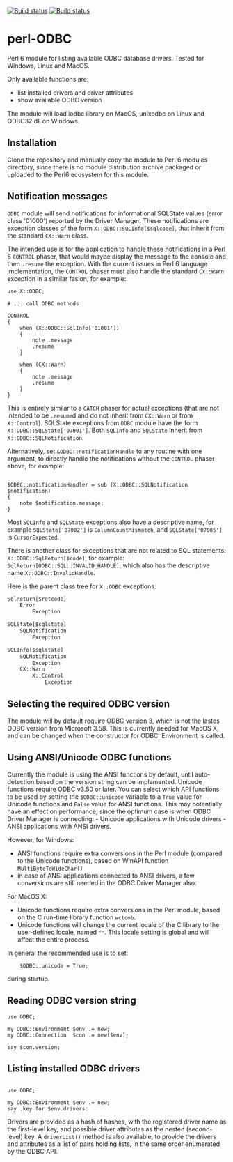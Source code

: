 [![Build status](https://ci.appveyor.com/api/projects/status/n558pyl787ymf3bd/branch/master?svg=true)](https://ci.appveyor.com/project/terminatorul/perl-odbc/branch/master)
[![Build status](https://travis-ci.org/terminatorul/perl-ODBC.svg?branch=master)](https://travis-ci.org/terminatorul/perl-ODBC)

# perl-ODBC
Perl 6 module for listing available ODBC database drivers. Tested for Windows, Linux and MacOS.

Only available functions are:
 - list installed drivers and driver attributes
 - show available ODBC version
 
The module will load iodbc library on MacOS, unixodbc on Linux and ODBC32 dll on Windows.

## Installation
Clone the repository and manually copy the module to Perl 6 modules directory, since there is no module distribution archive packaged or uploaded to the Perl6 ecosystem for this module.

## Notification messages
`ODBC` module will send notifications for informational SQLState values (error class '01000') reported by the Driver Manager. These notifications are exception classes of the form `X::ODBC::SQLInfo[$sqlcode]`, that inherit from the standard `CX::Warn` class.

The intended use is for the application to handle these notifications in a Perl 6 `CONTROL` phaser, that would maybe display the message to the console and then `.resume` the exception. With the current issues in Perl 6 language implementation, the `CONTROL` phaser must also handle the standard `CX::Warn` exception in a similar fasion, for example:

```perl6
use X::ODBC;

# ... call ODBC methods

CONTROL
{
    when (X::ODBC::SqlInfo['01001'])
    {
        note .message
        .resume
    }

    when (CX::Warn)
    {
        note .message
        .resume
    }
}
```

This is entirely similar to a `CATCH` phaser for actual exceptions (that are not intended to be `.resume`d and do not inherit from `CX::Warn` or from `X::Control`). SQLState exceptions from `ODBC` module have the form `X::ODBC::SQLState['07001']`. Both `SQLInfo` and `SQLState` inherit from `X::ODBC::SQLNotification`.

Alternatively, set `&ODBC::notificationHandle` to any routine with one argument, to directly handle the notifications without the `CONTROL` phaser above, for example:
```perl6

$ODBC::notificationHandler = sub (X::ODBC::SQLNotification $notification)
{
    note $notification.message;
}
```

Most `SQLInfo` and `SQLState` exceptions also have a descriptive name, for example `SQLState['07002']` is `ColumnCountMismatch`, and `SQLState['07005']` is `CursorExpected`.

There is another class for exceptions that are not related to SQL statements: `X::ODBC::SqlReturn[$code]`, for example: `SqlReturn[ODBC::SQL::INVALID_HANDLE]`, which also has the descriptive name `X::ODBC::InvalidHandle`.

Here is the parent class tree for `X::ODBC` exceptions:

```txt
SqlReturn[$retcode]
    Error
        Exception

SQLState[$sqlstate]
    SQLNotification
        Exception

SQLInfo[$sqlstate]
    SQLNotification
        Exception
    CX::Warn
        X::Control
            Exception
```

## Selecting the required ODBC version
The module will by default require ODBC version 3, which is not the lastes ODBC version from Microsoft 3.58. This is currently needed for MacOS X, and can be changed when the constructor for ODBC::Environment is called.

## Using ANSI/Unicode ODBC functions

Currently the module is using the ANSI functions by default, until auto-detection based on the version string can be implemented. Unicode functions require ODBC v3.50 or later. You can select which API functions to be used by setting the `$ODBC::unicode` variable to a `True` value for Unicode functions and `False` value for ANSI functions. This may potentially have an effect on performance, since the optimum case is when ODBC Driver Manager is connecting:
    - Unicode applications with Unicode drivers
    - ANSI applications with ANSI drivers.

However, for Windows:
 - ANSI functions require extra conversions in the Perl module (compared to the Unicode functions), based on WinAPI function `MultiByteToWideChar()`
 - in case of ANSI applications connected to ANSI drivers, a few conversions are still needed in the ODBC Driver Manager also.
 
For MacOS X:
 - Unicode functions require extra conversions in the Perl module, based on the C run-time library function `wctomb`.
 - Unicode functions will change the current locale of the C library to the user-defined locale, named `""`. This locale setting is global and will affect the entire process.

In general the recommended use is to set:
```perl6
    $ODBC::unicode = True;
```
during startup.

## Reading ODBC version string
```perl6
use ODBC;

my ODBC::Environment $env .= new;
my ODBC::Connection  $con .= new($env);

say $con.version;
```

##  Listing installed ODBC drivers

```perl6

use ODBC;

my ODBC::Environment $env .= new;
say .key for $env.drivers:
```
Drivers are provided as a hash of hashes, with the registered driver name as the first-level key, and possible driver attributes as the nested (second-level) key. A `driverList()` method is also available, to provide the drivers and attributes as a list of pairs holding lists, in the same order enumerated by the ODBC API.
